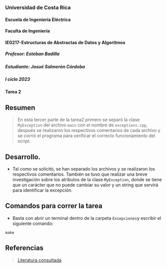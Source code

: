### Universidad de Costa Rica
#### Escuela de Ingeniería Eléctrica
#### Faculta de Ingeniería
#### IE0217-Estructuras de Abstractas de Datos y Algoritmos
##### Profesor: Esteban Badilla
##### Estudiante: Josué Salmerón Córdoba
##### I ciclo 2023
#### Tarea 2

## Resumen
> En esta tercer parte de la tarea2 primero se separó la clase ``MyException`` del archivo ``main`` con el nombre de ``exceptions.cpp``, después se realizaron los respectivos comentarios de cada archivo y se corrió el programa para verificar el correcto funcionamiento del script.

## Desarrollo.

- Tal como se solicitó, se han separado los archivos y se realizaron los respectivos comentarios. También se tuvo que realizar una breve investigación sobre los atributos de la clase ``MyException``, donde se tiene que
un carácter que no puede cambiar su valor y un string que servirá para identificar la excepción.

## Comandos para correr la tarea
- Basta con abrir un terminal dentro de la carpeta ``Excepciones``y escribir el siguiente comando:
```
make
```
## Referencias
> [Literatura consultada](https://cplusplus.com/reference/exception/exception/what/)
